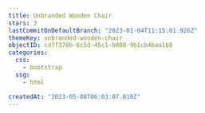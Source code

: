```yaml
---
title: Unbranded Wooden Chair
stars: 3
lastCommitOnDefaultBranch: "2023-01-04T11:15:01.926Z"
themeKey: unbranded-wooden-chair
objectID: cdff376b-6c5d-45c1-b008-9b1cb4baa1b8
categories:
  css:
    - bootstrap
  ssg:
    - html

createdAt: "2023-05-08T06:03:07.810Z"
---
```

